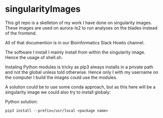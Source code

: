# singularityImages

This git repo is a skelleton of my work I have done on singularity images.
These images are used on aurora-ls2 to run analyses on the blades instead of the frontend.

All of that documention is in our Bioinformatics Slack Howto channel.

The software I install I mainly install from within the singularity image. Hence the usage of shell.sh.

Instaling Python modules is tricky as pip3 always installs in a private path and not the global unless told otherwise.
Hence only I with my username on the computer I build the images could use the modules.

A solution could be to use some conda approach, but as this here will be a singularity image we could also try to install globaly:

Python solution:

```
pip3 install --prefix=/usr/local <package name>
```



